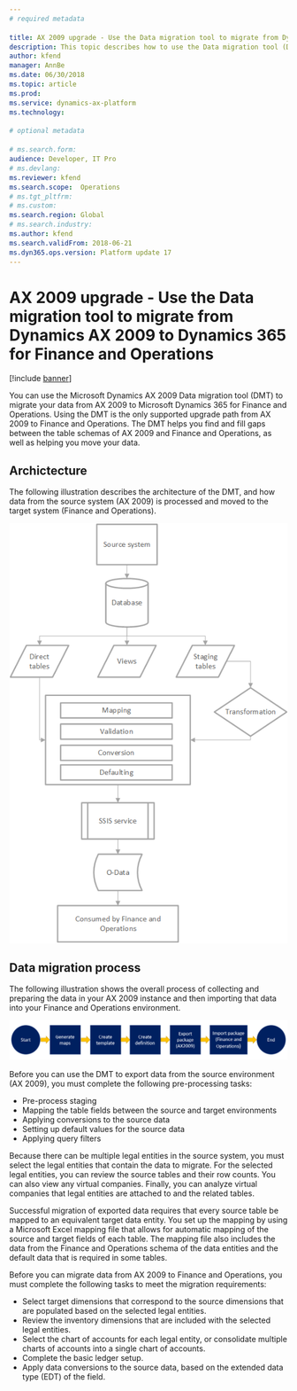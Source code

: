 ```yaml
---
# required metadata

title: AX 2009 upgrade - Use the Data migration tool to migrate from Dynamics AX 2009 to Dynamics 365 for Finance and Operations 
description: This topic describes how to use the Data migration tool (DMT) that to migrate data from Microsoft Dynamics AX 2009 to Microsoft Dynamics 365 for Finance and Operations.
author: kfend
manager: AnnBe
ms.date: 06/30/2018
ms.topic: article
ms.prod: 
ms.service: dynamics-ax-platform
ms.technology: 

# optional metadata

# ms.search.form:  
audience: Developer, IT Pro
# ms.devlang: 
ms.reviewer: kfend
ms.search.scope:  Operations
# ms.tgt_pltfrm: 
# ms.custom: 
ms.search.region: Global
# ms.search.industry:
ms.author: kfend
ms.search.validFrom: 2018-06-21
ms.dyn365.ops.version: Platform update 17
---
```


# AX 2009 upgrade - Use the Data migration tool to migrate from Dynamics AX 2009 to Dynamics 365 for Finance and Operations 

[!include [banner](../includes/banner.md)]

You can use the Microsoft Dynamics AX 2009 Data migration tool (DMT) to migrate your data from AX 2009 to Microsoft Dynamics 365 for Finance and Operations. Using the DMT is the only supported upgrade path from AX 2009 to Finance and Operations. The DMT helps you find and fill gaps between the table schemas of AX 2009 and Finance and Operations, as well as helping you move your data. 

## Archictecture
The following illustration describes the architecture of the DMT, and how data from the source system (AX 2009) is processed and moved to the target system (Finance and Operations).

![Data migration technical flow](media/dmt_technical_flow.png)

## Data migration process

The following illustration shows the overall process of collecting and preparing the data in your AX 2009 instance and then importing that data into your Finance and Operations environment.

![Data migration process](media/dmt_process_flow.PNG)

Before you can use the DMT to export data from the source environment (AX 2009), you must complete the following pre-processing tasks:

- Pre-process staging
- Mapping the table fields between the source and target environments
- Applying conversions to the source data
- Setting up default values for the source data
- Applying query filters

Because there can be multiple legal entities in the source system, you must select the legal entities that contain the data to migrate. For the selected legal entities, you can review the source tables and their row counts. You can also view any virtual companies. Finally, you can analyze virtual companies that legal entities are attached to and the related tables.

Successful migration of exported data requires that every source table be mapped to an equivalent target data entity. You set up the mapping by using a Microsoft Excel mapping file that allows for automatic mapping of the source and target fields of each table. The mapping file also includes the data from the Finance and Operations schema of the data entities and the default data that is required in some tables.

Before you can migrate data from AX 2009 to Finance and Operations, you must complete the following tasks to meet the migration requirements:

- Select target dimensions that correspond to the source dimensions that are populated based on the selected legal entities.
- Review the inventory dimensions that are included with the selected legal entities.
- Select the chart of accounts for each legal entity, or consolidate multiple charts of accounts into a single chart of accounts.
- Complete the basic ledger setup.
- Apply data conversions to the source data, based on the extended data type (EDT) of the field.
